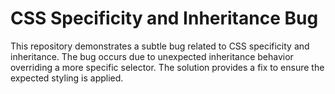 # CSS Specificity and Inheritance Bug

This repository demonstrates a subtle bug related to CSS specificity and inheritance.  The bug occurs due to unexpected inheritance behavior overriding a more specific selector.  The solution provides a fix to ensure the expected styling is applied.